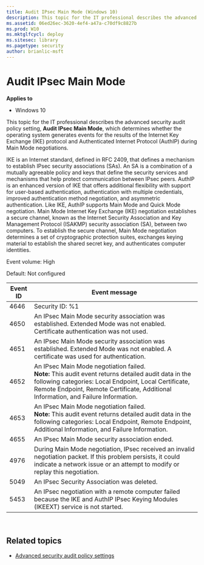 ```yaml
---
title: Audit IPsec Main Mode (Windows 10)
description: This topic for the IT professional describes the advanced security audit policy setting, Audit IPsec Main Mode, which determines whether the operating system generates events for the results of the Internet Key Exchange (IKE) protocol and Authenticated Internet Protocol (AuthIP) during Main Mode negotiations.
ms.assetid: 06ed26ec-3620-4ef4-a47a-c70df9c8827b
ms.prod: W10
ms.mktglfcycl: deploy
ms.sitesec: library
ms.pagetype: security
author: brianlic-msft
---
```


# Audit IPsec Main Mode

**Applies to**
-   Windows 10

This topic for the IT professional describes the advanced security audit policy setting, **Audit IPsec Main Mode**, which determines whether the operating system generates events for the results of the Internet Key Exchange (IKE) protocol and Authenticated Internet Protocol (AuthIP) during Main Mode negotiations.

IKE is an Internet standard, defined in RFC 2409, that defines a mechanism to establish IPsec security associations (SAs). An SA is a combination of a mutually agreeable policy and keys that define the security services and mechanisms that help protect communication between IPsec peers.
AuthIP is an enhanced version of IKE that offers additional flexibility with support for user-based authentication, authentication with multiple credentials, improved authentication method negotiation, and asymmetric authentication. Like IKE, AuthIP supports Main Mode and Quick Mode negotiation.
Main Mode Internet Key Exchange (IKE) negotiation establishes a secure channel, known as the Internet Security Association and Key Management Protocol (ISAKMP) security association (SA), between two computers. To establish the secure channel, Main Mode negotiation determines a set of cryptographic protection suites, exchanges keying material to establish the shared secret key, and authenticates computer identities.

Event volume: High

Default: Not configured

| Event ID | Event message |
| - | - |
| 4646 | Security ID: %1  |
| 4650 | An IPsec Main Mode security association was established. Extended Mode was not enabled. Certificate authentication was not used. | 
| 4651 | An IPsec Main Mode security association was established. Extended Mode was not enabled. A certificate was used for authentication. | 
| 4652 | An IPsec Main Mode negotiation failed.<br>**Note:**  This audit event returns detailed audit data in the following categories: Local Endpoint, Local Certificate, Remote Endpoint, Remote Certificate, Additional Information, and Failure Information. |
| 4653 | An IPsec Main Mode negotiation failed.<br>**Note:**  This audit event returns detailed audit data in the following categories: Local Endpoint, Remote Endpoint, Additional Information, and Failure Information. |
| 4655 | An IPsec Main Mode security association ended. |
| 4976 | During Main Mode negotiation, IPsec received an invalid negotiation packet. If this problem persists, it could indicate a network issue or an attempt to modify or replay this negotiation. | 
| 5049 | An IPsec Security Association was deleted. |
| 5453 | An IPsec negotiation with a remote computer failed because the IKE and AuthIP IPsec Keying Modules (IKEEXT) service is not started. | 
 
## Related topics

- [Advanced security audit policy settings](advanced-security-audit-policy-settings.md)
 
 
